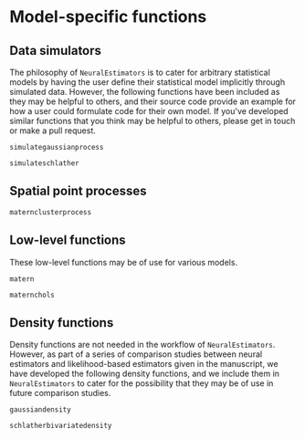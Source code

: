 # Model-specific functions


## Data simulators

The philosophy of `NeuralEstimators` is to cater for arbitrary statistical models by having the user define their statistical model implicitly through simulated data. However, the following functions have been included as they may be helpful to others, and their source code provide an example for how a user could formulate code for their own model. If you've developed similar functions that you think may be helpful to others, please get in touch or make a pull request.

```@docs
simulategaussianprocess

simulateschlather
```

## Spatial point processes

```@docs
maternclusterprocess
```

## Low-level functions

These low-level functions may be of use for various models.

```@docs
matern

maternchols
```


## Density functions

Density functions are not needed in the workflow of `NeuralEstimators`. However, as part of a series of comparison studies between neural estimators and likelihood-based estimators given in the manuscript, we have developed the following density functions, and we include them in `NeuralEstimators` to cater for the possibility that they may be of use in future comparison studies.

```@docs
gaussiandensity

schlatherbivariatedensity
```
